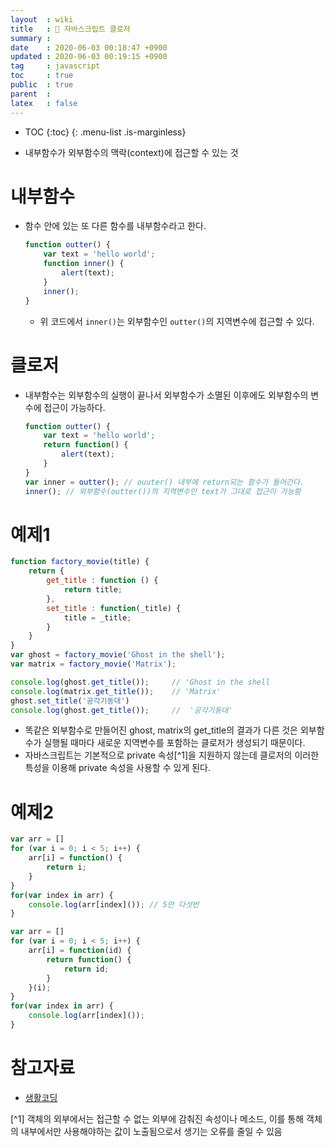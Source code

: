 ```yaml
---
layout  : wiki
title   : 🐻 자바스크립트 클로저 
summary : 
date    : 2020-06-03 00:18:47 +0900
updated : 2020-06-03 00:19:15 +0900
tag     : javascript
toc     : true
public  : true
parent  : 
latex   : false
---
```

* TOC
{:toc}
{: .menu-list .is-marginless}

- 내부함수가 외부함수의 맥락(context)에 접근할 수 있는 것 

# 내부함수 
- 함수 안에 있는 또 다른 함수를 내부함수라고 한다.  
    ```javascript
    function outter() {
        var text = 'hello world';
        function inner() {	
            alert(text);
        }
        inner(); 
    }
    ```
	- 위 코드에서 `inner()`는 외부함수인 `outter()`의 지역변수에 접근할 수 있다.  
	
# 클로저 
- 내부함수는 외부함수의 실행이 끝나서 외부함수가 소멸된 이후에도 외부함수의 변수에 접근이 가능하다. 
    ```javascript
    function outter() {
        var text = 'hello world';
        return function() {
            alert(text);
        }
    }
    var inner = outter(); // ouuter() 내부에 return되는 함수가 들어간다. 
    inner(); // 외부함수(outter())의 지역변수인 text가 그대로 접근이 가능함 
    ```

# 예제1
```javascript
function factory_movie(title) {
	return {
		get_title : function () {
			return title;
		},
		set_title : function(_title) {
			title = _title;
		}
	}
}
var ghost = factory_movie('Ghost in the shell');
var matrix = factory_movie('Matrix');

console.log(ghost.get_title());	    // 'Ghost in the shell
console.log(matrix.get_title());	// 'Matrix'
ghost.set_title('공각기동대')
console.log(ghost.get_title());	    //	'공각기동대'
```
- 똑같은 외부함수로 만들어진 ghost, matrix의 get_title의 결과가 다른 것은 외부함수가 실행될 때마다 새로운 지역변수를 포함하는 클로저가 생성되기 때문이다.
- 자바스크립트는 기본적으로 private 속성[^1]을 지원하지 않는데 클로저의 이러한 특성을 이용해 private 속성을 사용할 수 있게 된다.  

# 예제2
```javascript
var arr = []
for (var i = 0; i < 5; i++) {
	arr[i] = function() {
		return i;
	}
}
for(var index in arr) {
	console.log(arr[index]()); // 5만 다섯번 
}
```
```javascript
var arr = []
for (var i = 0; i < 5; i++) {
	arr[i] = function(id) {
		return function() {
			return id;
		}
	}(i);
}
for(var index in arr) {
	console.log(arr[index]());
}
```

# 참고자료
- [생활코딩](https://opentutorials.org/course/743/6544)


[^1] 객체의 외부에서는 접근할 수 없는 외부에 감춰진 속성이나 메소드, 이를 통해 객체의 내부에서만 사용해야하는 값이 노출됨으로서 생기는 오류를 줄일 수 있음  